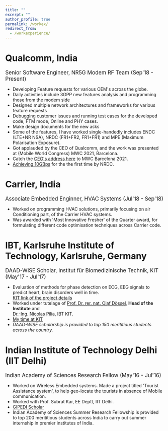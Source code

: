 ```yaml
---
title: ""
excerpt: ""
author_profile: true
permalink: /workex/
redirect_from:
  - /workexperience/
---
```

# Qualcomm, India
<big> Senior Software Engineer, NR5G Modem RF Team (Sep'18 - Present)</big> 
* Developing Feature requests for various OEM's across the globe.
* Daily activities include 3GPP new features analysis and programming those from the modem side
* Designed multiple network architectures and frameworks for various feature requests
* Debugging customer issues and running test cases for the developed code, FTM mode, Online and PHY cases.
* Make design documents for the new asks
* Some of the features, I have worked single-handedly includes ENDC (LTE+NR NSA), NRDC (FR1+FR2, FR1+FR1) and MPE (Maximum Polarisation Exposure).
* Got applauded by the CEO of Qualcomm, and the work was presented at (Mobile World Congress) MWC 2021, Barcelona. 
* Catch the [CEO's address here](https://www.qualcomm.com/company/events/mwc-barcelona) to MWC Barcelona 2021.
* [Achieving 10GBps](https://www.qualcomm.com/news/onq/2021/06/28/snapdragon-x65-breaks-record-download-speeds-exceeding-10-gbps-through-5g-mmwave?cmpid=oofyus21340&linkId=122575397) for the the first time by NRDC.



# Carrier, India 
<big> Associate Embedded Enginner, HVAC Systems (Jul'18 - Sep'18)</big> 
* Worked on programming HVAC solutions, primarily focusing on air Conditioning part, of the Carrier HVAC systems.
* Was awarded with 'Most Innovative Fresher' of the Quarter award, for formulating different code optimisation techniques across Carrier code.

# IBT, Karlsruhe Institute of Technology, Karlsruhe, Germany
<big> DAAD-WISE Scholar, Institut für Biomedizinische Technik, KIT (May'17 - Jul'17) </big>
* Evaluation of methods for phase detection on ECG, EEG signals to predict heart, brain disorders well in time.
<br> [KIT link of the project details](https://www.ibt.kit.edu/english/3827.php)
* Worked under tutelage of [Prof. Dr. rer. nat. Olaf Dössel](https://www.ibt.kit.edu/english/doessel.php), <b>Head of the Institute</b> and
<br> [Dr.-Ing. Nicolas Pilia](https://www.ibt.kit.edu/english/Pilia_Nicolas.php), IBT KIT.
* [My time at KIT](https://www.ibt.kit.edu/english/Sood_Rittwik.php)
* <i>DAAD-WISE scholarship is provided to top 150 merititious students across the country.</i>

# Indian Institute of Technology Delhi (IIT Delhi)
<big> Indian Academy of Sciences Research Fellow (May'16 - Jul'16)</big>
* Worked on Wireless Embedded systems. Made a project titled 'Tourist Assistance system', to help geo-locate the tourists in absence of Mobile communication.
* Worked with Prof. Subrat Kar, EE Deptt, IIT Delhi.
* [GIPEDI Scholar](http://gipedi.iitd.ac.in/)
* Indian Academy of Sciences Summer Research Fellowship is provided to top 200 merititious students across India to carry out summer internship in premier institutes of India. 

